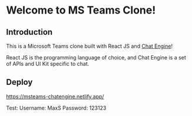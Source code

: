 # Welcome to MS Teams Clone!

## Introduction

This is a Microsoft Teams clone built with React JS and [Chat Engine](https://chatengine.io)!

React JS is the programming language of choice, and Chat Engine is a set of APIs and UI Kit specific to chat.

## Deploy
https://msteams-chatengine.netlify.app/

Test:
Username: MaxS
Password: 123123
